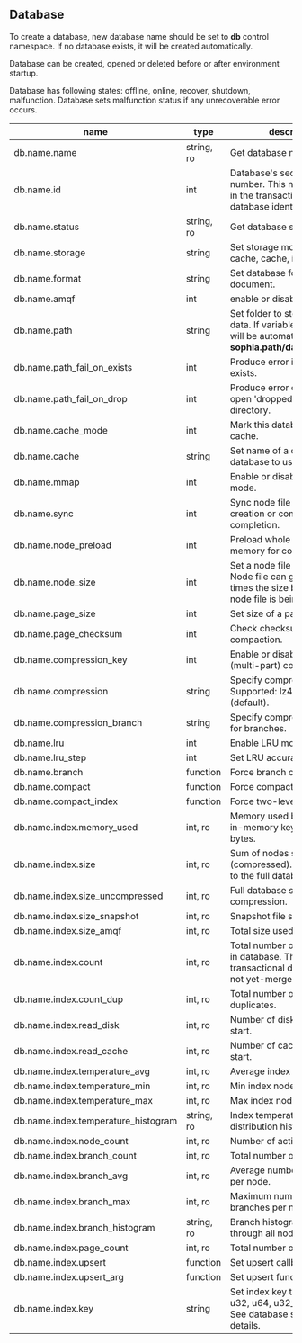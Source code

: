 
Database
--------

To create a database, new database name should be set to **db** control namespace.
If no database exists, it will be created automatically.

Database can be created, opened or deleted before or after environment startup.

Database has following states: offline, online, recover, shutdown, malfunction.
Database sets malfunction status if any unrecoverable error occurs.

| name | type | description  |
|---|---|---|
| db.name.name | string, ro | Get database name |
| db.name.id | int | Database's sequential id number. This number is used in the transaction log for the database identification. |
| db.name.status | string, ro | Get database status. |
| db.name.storage | string | Set storage mode: anti-cache, cache, in-memory. |
| db.name.format | string | Set database format: kv, document. |
| db.name.amqf | int | enable or disable AMQ Filter. |
| db.name.path | string | Set folder to store database data. If variable is not set, it will be automatically set as **sophia.path/database_name**. |
| db.name.path\_fail\_on\_exists | int | Produce error if path already exists. |
| db.name.path\_fail\_on\_drop | int | Produce error on attempt to open 'dropped' database directory. |
| db.name.cache\_mode | int | Mark this database as a cache. |
| db.name.cache | string | Set name of a cache database to use. |
| db.name.mmap | int | Enable or disable mmap mode. |
| db.name.sync | int | Sync node file on the branch creation or compaction completion. |
| db.name.node\_preload | int | Preload whole node into memory for compaction. |
| db.name.node\_size | int | Set a node file size in bytes. Node file can grow up to two times the size before the old node file is being split. |
| db.name.page\_size | int | Set size of a page to use. |
| db.name.page\_checksum | int | Check checksum during compaction. |
| db.name.compression\_key | int | Enable or disable prefix (multi-part) compression. |
| db.name.compression | string | Specify compression driver. Supported: lz4, zstd, none (default). |
| db.name.compression\_branch | string | Specify compression driver for branches. |
| db.name.lru | int | Enable LRU mode. |
| db.name.lru\_step | int | Set LRU accuracy. |
| db.name.branch | function | Force branch creation. |
| db.name.compact | function | Force compaction. |
| db.name.compact\_index | function | Force two-level compaction. |
| db.name.index.memory\_used | int, ro | Memory used by database for in-memory key indexes in bytes. |
| db.name.index.size | int, ro | Sum of nodes size in bytes (compressed). This is equal to the full database size. |
| db.name.index.size\_uncompressed | int, ro | Full database size before the compression. |
| db.name.index.size\_snapshot | int, ro | Snapshot file size. |
| db.name.index.size\_amqf | int, ro | Total size used by AMQ Filter. |
| db.name.index.count | int, ro | Total number of keys stored in database. This includes transactional duplicates and not yet-merged duplicates. |
| db.name.index.count\_dup | int, ro | Total number of transactional duplicates. |
| db.name.index.read\_disk | int, ro | Number of disk reads since start. |
| db.name.index.read\_cache | int, ro | Number of cache reads since start. |
| db.name.index.temperature\_avg | int, ro | Average index temperature. |
| db.name.index.temperature\_min | int, ro | Min index node temperature. |
| db.name.index.temperature\_max | int, ro | Max index node temperature. |
| db.name.index.temperature\_histogram | string, ro | Index temperature distribution histogram. |
| db.name.index.node\_count | int, ro | Number of active nodes. |
| db.name.index.branch\_count | int, ro | Total number of branches. |
| db.name.index.branch\_avg | int, ro | Average number of branches per node. |
| db.name.index.branch\_max | int, ro | Maximum number of branches per node. |
| db.name.index.branch\_histogram | string, ro | Branch histogram distribution through all nodes. |
| db.name.index.page\_count | int, ro | Total number of pages. |
| db.name.index.upsert | function | Set upsert callback function. |
| db.name.index.upsert\_arg | function | Set upsert function argument. |
| db.name.index.key | string | Set index key type (string, u32, u64, u32\_rev, u64\_rev). See database section for details. |
